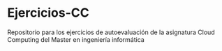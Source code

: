 # Ejercicios-CC
Repositorio para los ejercicios de autoevaluación de la asignatura Cloud Computing del Master en ingeniería informática
